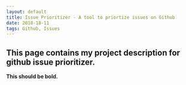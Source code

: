 ```yaml
---
layout: default
title: Issue Prioritizer - A tool to priortize issues on Github
date: 2018-18-11
tags: Github, Issues
---
```


## This page contains my project description for github issue prioritizer.

**This should be bold.**